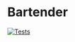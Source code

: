 # Bartender

<!-- Badges start -->
[![Tests](https://github.com/agmcfarland/Bartender/actions/workflows/python-app.yml/badge.svg)](https://github.com/agmcfarland/Bartender/actions/workflows/python-app.yml)
<!-- Badges end -->

